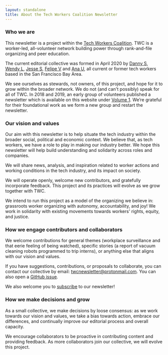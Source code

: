```yaml
---
layout: standalone
title: About the Tech Workers Coalition Newsletter
---
```


### Who we are

This newsletter is a project within the [Tech Workers Coalition](https://www.techworkerscoalition.org/). TWC is a worker-led, all-volunteer network building power through rank-and-file organizing and peer education.

The current editorial collective was formed in April 2020 by [Danny S](https://twitter.com/daspitzberg), [Wendy L](https://twitter.com/dellsystem), [Jesse S](https://twitter.com/jesse_squires), [Felipe V](https://twitter.com/fvntr) and [Ana U](https://anaulin.org/), all current or former tech workers based in the San Francisco Bay Area.

We see ourselves as stewards, not owners, of this project, and hope for it to grow within the broader network. We do not (and can't possibly) speak for all of TWC. In 2018 and 2019, an early group of volunteers published a newsletter which is available on this website under [Volume 1](https://news.techworkerscoalition.org/archive/#volume-1). We’re grateful for their foundational work as we form a new group and restart the newsletter.

### Our vision and values

Our aim with this newsletter is to help situate the tech industry within the broader social, political and economic context. We believe that, as tech workers, we have a role to play in making our industry better. We hope this newsletter will help build understanding and solidarity across roles and companies.

We will share news, analysis, and inspiration related to worker actions and working conditions in the tech industry, and its impact on society.

We will operate openly, welcome new contributors, and gratefully incorporate feedback. This project and its practices will evolve as we grow together with TWC.

We intend to run this project as a model of the organizing we believe in: grassroots worker organizing with autonomy, accountability, and joy! We work in solidarity with existing movements towards workers' rights, equity, and justice.

### How we engage contributors and collaborators

We welcome contributions for general themes (workplace surveillance and that eerie feeling of being watched), specific stories (a report of vacuum cleaning robots programmed to trip interns), or anything else that aligns with our vision and values.

If you have suggestions, contributions, or proposals to collaborate, you can contact our collective by email: <twcnewsletter@protonmail.com>. You can also open a [GitHub issue](https://github.com/techworkersco/techworkersco.github.io/issues).

We also welcome you to [subscribe](/subscribe/) to our newsletter! 

### How we make decisions and grow

As a small collective, we make decisions by loose consensus: as we work towards our vision and values, we take a bias towards action, embrace our differences, and continually improve our editorial process and overall capacity.

We encourage collaborators to be proactive in contributing content and providing feedback. As more collaborators join our collective, we will evolve this project. 
